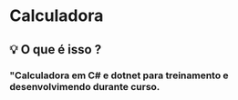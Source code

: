 # Calculadora
<h2> 💡 O que é isso ?</h2>
    <h3>"Calculadora em C# e dotnet para treinamento e desenvolvimendo durante curso.</h3>

